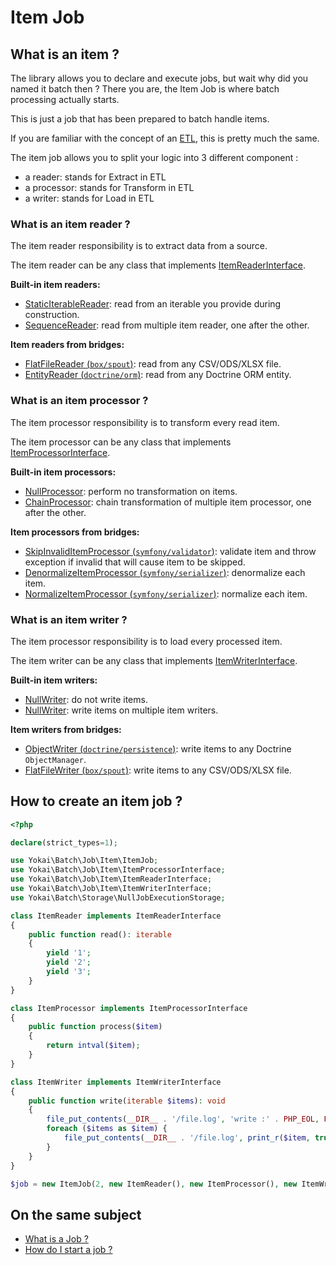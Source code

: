 # Item Job

## What is an item ?

The library allows you to declare and execute jobs, but wait why did you named it batch then ?
There you are, the Item Job is where batch processing actually starts.

This is just a job that has been prepared to batch handle items.

If you are familiar with the concept of an [ETL](https://en.wikipedia.org/wiki/Extract,_transform,_load), 
this is pretty much the same.

The item job allows you to split your logic into 3 different component :
- a reader: stands for Extract in ETL
- a processor: stands for Transform in ETL
- a writer: stands for Load in ETL

### What is an item reader ?

The item reader responsibility is to extract data from a source.

The item reader can be any class that implements [ItemReaderInterface](../../src/Job/Item/ItemReaderInterface.php).

**Built-in item readers:**
- [StaticIterableReader](../../src/Job/Item/Reader/StaticIterableReader.php):
  read from an iterable you provide during construction.
- [SequenceReader](../../src/Job/Item/Reader/SequenceReader.php):
  read from multiple item reader, one after the other.

**Item readers from bridges:**
- [FlatFileReader (`box/spout`)](https://github.com/yokai-php/batch-box-spout/blob/0.x/src/FlatFileReader.php):
  read from any CSV/ODS/XLSX file.
- [EntityReader (`doctrine/orm`)](https://github.com/yokai-php/batch-doctrine-orm/blob/0.x/src/EntityReader.php):
  read from any Doctrine ORM entity.

### What is an item processor ?

The item processor responsibility is to transform every read item.

The item processor can be any class that implements [ItemProcessorInterface](../../src/Job/Item/ItemProcessorInterface.php).

**Built-in item processors:**
- [NullProcessor](../../src/Job/Item/Processor/NullProcessor.php):
  perform no transformation on items.
- [ChainProcessor](../../src/Job/Item/Processor/ChainProcessor.php):
  chain transformation of multiple item processor, one after the other.

**Item processors from bridges:**
- [SkipInvalidItemProcessor (`symfony/validator`)](https://github.com/yokai-php/batch-symfony-validator/blob/0.x/src/SkipInvalidItemProcessor.php):
  validate item and throw exception if invalid that will cause item to be skipped.
- [DenormalizeItemProcessor (`symfony/serializer`)](https://github.com/yokai-php/batch-symfony-serializer/blob/0.x/src/DenormalizeItemProcessor.php):
  denormalize each item.
- [NormalizeItemProcessor (`symfony/serializer`)](https://github.com/yokai-php/batch-symfony-validator/blob/0.x/src/NormalizeItemProcessor.php):
  normalize each item.

### What is an item writer ?

The item processor responsibility is to load every processed item.

The item writer can be any class that implements [ItemWriterInterface](../../src/Job/Item/ItemWriterInterface.php).

**Built-in item writers:**
- [NullWriter](../../src/Job/Item/Writer/NullWriter.php):
  do not write items.
- [NullWriter](../../src/Job/Item/Writer/ChainWriter.php):
  write items on multiple item writers.

**Item writers from bridges:**
- [ObjectWriter (`doctrine/persistence`)](https://github.com/yokai-php/batch-doctrine-persistence/blob/0.x/src/ObjectWriter.php):
  write items to any Doctrine `ObjectManager`.
- [FlatFileWriter (`box/spout`)](https://github.com/yokai-php/batch-box-spout/blob/0.x/src/FlatFileWriter.php):
  write items to any CSV/ODS/XLSX file.

## How to create an item job ?

```php
<?php

declare(strict_types=1);

use Yokai\Batch\Job\Item\ItemJob;
use Yokai\Batch\Job\Item\ItemProcessorInterface;
use Yokai\Batch\Job\Item\ItemReaderInterface;
use Yokai\Batch\Job\Item\ItemWriterInterface;
use Yokai\Batch\Storage\NullJobExecutionStorage;

class ItemReader implements ItemReaderInterface
{
    public function read(): iterable
    {
        yield '1';
        yield '2';
        yield '3';
    }
}

class ItemProcessor implements ItemProcessorInterface
{
    public function process($item)
    {
        return intval($item);
    }
}

class ItemWriter implements ItemWriterInterface
{
    public function write(iterable $items): void
    {
        file_put_contents(__DIR__ . '/file.log', 'write :' . PHP_EOL, FILE_APPEND);
        foreach ($items as $item) {
            file_put_contents(__DIR__ . '/file.log', print_r($item, true) . PHP_EOL, FILE_APPEND);
        }
    }
}

$job = new ItemJob(2, new ItemReader(), new ItemProcessor(), new ItemWriter(), new NullJobExecutionStorage());
```

## On the same subject

- [What is a Job ?](job.md)
- [How do I start a job ?](job-launcher.md)

